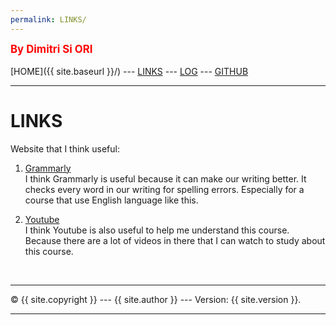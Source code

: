 ```yaml
---
permalink: LINKS/
---
```

<span style="color:red; font-weight:bold; font-size:larger;">By Dimitri Si ORI</span>
<br><br>
[HOME]({{ site.baseurl }}/) ---
[LINKS](.) ---
[LOG](TXT/mylog.txt) ---
[GITHUB](https://github.com/dimitripn/os222)
<br>
<hr>

# LINKS

Website that I think useful:

1. [Grammarly](https://www.grammarly.com/)<br>
I think Grammarly is useful because it can make our writing better.
It checks every word in our writing for spelling errors.
Especially for a course that use English language like this.

2. [Youtube](https://www.youtube.com/)<br>
I think Youtube is also useful to help me understand this course.
Because there are a lot of videos in there that I can watch to study about this course.


<br>
<hr>
&copy; {{ site.copyright }} --- {{ site.author }} --- Version: {{ site.version }}.
<hr>
<br>
